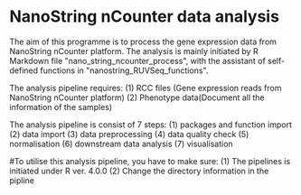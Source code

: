 # NanoString nCounter data analysis
The aim of this programme is to process the gene expression data from NanoString nCounter platform. The analysis is mainly initiated by R Markdown file "nano_string_ncounter_process", with the assistant of self-defined functions in "nanostring_RUVSeq_functions".

The analysis pipeline requires:
 (1) RCC files (Gene expression reads from NanoString nCounter platform)
 (2) Phenotype data(Document all the information of the samples)

The analysis pipeline is consist of 7 steps:
 (1) packages and function import
 (2) data import 
 (3) data preprocessing
 (4) data quality check
 (5) normalisation
 (6) downstream data analysis
 (7) visualisation

#To utilise this analysis pipeline, you have to make sure:
 (1) The pipelines is initiated under R ver. 4.0.0
 (2) Change the directory information in the pipline